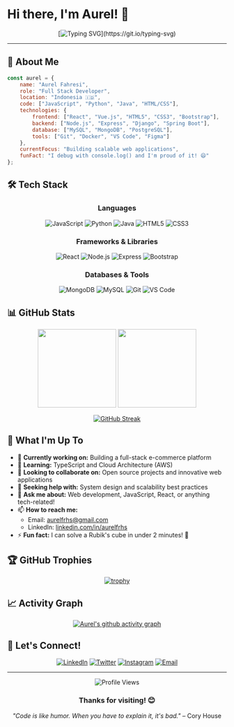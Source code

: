 # Hi there, I'm Aurel! 👋

<div align="center">
  
  [![Typing SVG](https://readme-typing-svg.herokuapp.com?font=Fira+Code&size=22&duration=3000&pause=1000&color=2F81F7&center=true&vCenter=true&width=440&lines=Welcome+to+my+GitHub+Profile!;Full+Stack+Developer;Always+learning+new+things;Let's+build+something+amazing!)](https://git.io/typing-svg)
  
</div>

---

## 🚀 About Me

```javascript
const aurel = {
    name: "Aurel Fahresi",
    role: "Full Stack Developer",
    location: "Indonesia 🇮🇩",
    code: ["JavaScript", "Python", "Java", "HTML/CSS"],
    technologies: {
        frontend: ["React", "Vue.js", "HTML5", "CSS3", "Bootstrap"],
        backend: ["Node.js", "Express", "Django", "Spring Boot"],
        database: ["MySQL", "MongoDB", "PostgreSQL"],
        tools: ["Git", "Docker", "VS Code", "Figma"]
    },
    currentFocus: "Building scalable web applications",
    funFact: "I debug with console.log() and I'm proud of it! 😄"
};
```

## 🛠️ Tech Stack

<div align="center">

### Languages
![JavaScript](https://img.shields.io/badge/-JavaScript-F7DF1E?style=flat-square&logo=javascript&logoColor=black)
![Python](https://img.shields.io/badge/-Python-3776AB?style=flat-square&logo=python&logoColor=white)
![Java](https://img.shields.io/badge/-Java-007396?style=flat-square&logo=java&logoColor=white)
![HTML5](https://img.shields.io/badge/-HTML5-E34F26?style=flat-square&logo=html5&logoColor=white)
![CSS3](https://img.shields.io/badge/-CSS3-1572B6?style=flat-square&logo=css3&logoColor=white)

### Frameworks & Libraries
![React](https://img.shields.io/badge/-React-61DAFB?style=flat-square&logo=react&logoColor=black)
![Node.js](https://img.shields.io/badge/-Node.js-339933?style=flat-square&logo=node.js&logoColor=white)
![Express](https://img.shields.io/badge/-Express-000000?style=flat-square&logo=express&logoColor=white)
![Bootstrap](https://img.shields.io/badge/-Bootstrap-7952B3?style=flat-square&logo=bootstrap&logoColor=white)

### Databases & Tools
![MongoDB](https://img.shields.io/badge/-MongoDB-47A248?style=flat-square&logo=mongodb&logoColor=white)
![MySQL](https://img.shields.io/badge/-MySQL-4479A1?style=flat-square&logo=mysql&logoColor=white)
![Git](https://img.shields.io/badge/-Git-F05032?style=flat-square&logo=git&logoColor=white)
![VS Code](https://img.shields.io/badge/-VS%20Code-007ACC?style=flat-square&logo=visual-studio-code&logoColor=white)

</div>

## 📊 GitHub Stats

<div align="center">
  
  <img height="180em" src="https://github-readme-stats.vercel.app/api?username=Aurelfrhs&show_icons=true&theme=tokyonight&include_all_commits=true&count_private=true"/>
  <img height="180em" src="https://github-readme-stats.vercel.app/api/top-langs/?username=Aurelfrhs&layout=compact&langs_count=8&theme=tokyonight"/>
  
</div>

<div align="center">
  
  [![GitHub Streak](https://streak-stats.demolab.com/?user=Aurelfrhs&theme=tokyonight)](https://git.io/streak-stats)
  
</div>

## 🌟 What I'm Up To

- 🔭 **Currently working on:** Building a full-stack e-commerce platform
- 🌱 **Learning:** TypeScript and Cloud Architecture (AWS)
- 👯 **Looking to collaborate on:** Open source projects and innovative web applications
- 🤔 **Seeking help with:** System design and scalability best practices
- 💬 **Ask me about:** Web development, JavaScript, React, or anything tech-related!
- 📫 **How to reach me:** 
  - Email: aurelfrhs@gmail.com
  - LinkedIn: [linkedin.com/in/aurelfrhs](https://linkedin.com/in/aurelfrhs)
- ⚡ **Fun fact:** I can solve a Rubik's cube in under 2 minutes! 🧩

## 🏆 GitHub Trophies

<div align="center">
  
  [![trophy](https://github-profile-trophy.vercel.app/?username=Aurelfrhs&theme=tokyonight&no-frame=true&row=1&column=7)](https://github.com/ryo-ma/github-profile-trophy)
  
</div>

## 📈 Activity Graph

<div align="center">
  
  [![Aurel's github activity graph](https://github-readme-activity-graph.vercel.app/graph?username=Aurelfrhs&theme=tokyo-night)](https://github.com/ashutosh00710/github-readme-activity-graph)
  
</div>

## 🤝 Let's Connect!

<div align="center">
  
  [![LinkedIn](https://img.shields.io/badge/-LinkedIn-0077B5?style=for-the-badge&logo=linkedin&logoColor=white)](https://linkedin.com/in/aurelfrhs)
  [![Twitter](https://img.shields.io/badge/-Twitter-1DA1F2?style=for-the-badge&logo=twitter&logoColor=white)](https://twitter.com/aurelfrhs)
  [![Instagram](https://img.shields.io/badge/-Instagram-E4405F?style=for-the-badge&logo=instagram&logoColor=white)](https://instagram.com/aurelfrhs)
  [![Email](https://img.shields.io/badge/-Email-EA4335?style=for-the-badge&logo=gmail&logoColor=white)](mailto:aurelfrhs@gmail.com)
  
</div>

---

<div align="center">
  
  ![Profile Views](https://komarev.com/ghpvc/?username=Aurelfrhs&color=blueviolet&style=flat-square&label=Profile+Views)
  
  ### Thanks for visiting! 😊
  
  *"Code is like humor. When you have to explain it, it's bad."* – Cory House
  
</div>
